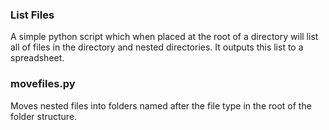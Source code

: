 ### List Files 

A simple python script which when placed at the root of a directory will list all of files in the directory and nested directories. It outputs this list to a spreadsheet. 

### movefiles.py

Moves nested files into folders named after the file type in the root of the folder structure. 
